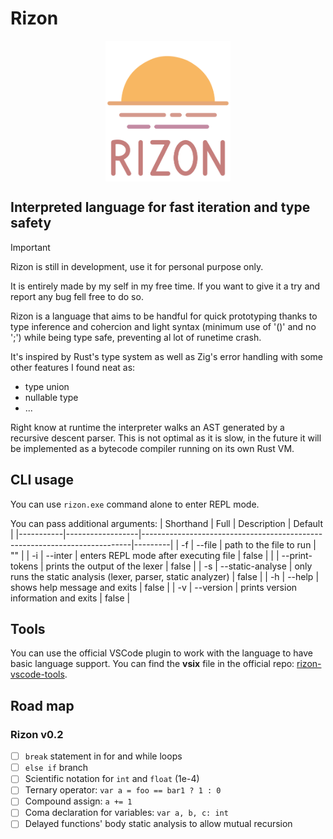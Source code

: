 # Rizon
 
<p align=center>
    <img src="icon.png" alt="drawing" width="200" align="center"/>
</p>

## Interpreted language for fast iteration and type safety
>[!IMPORTANT]
>Rizon is still in development, use it for personal purpose only.
>
>It is entirely made by my self in my free time. If you want to give it a try and report any bug fell free to do so.

Rizon is a language that aims to be handful for quick prototyping thanks to type inference and cohercion and light syntax (minimum use of '()' and no ';') while being type safe, preventing al lot of runetime crash.

It's inspired by Rust's type system as well as Zig's error handling with some other features I found neat as:
- type union
- nullable type
- ...

Right know at runtime the interpreter walks an AST generated by a recursive descent parser. This is not optimal as it is slow, in the future it will be implemented as a bytecode compiler running on its own Rust VM.

## CLI usage
You can use ```rizon.exe``` command alone to enter REPL mode.

You can pass additional arguments:
| Shorthand | Full             | Description                                                               | Default |
|-----------|------------------|---------------------------------------------------------------------------|---------|
| -f        | --file           | path to the file to run                                                   | ""      |
| -i        | --inter          | enters REPL mode after executing file                                     | false   |
|           | --print-tokens   | prints the output of the lexer                                            | false   |
| -s        | --static-analyse | only runs the static analysis (lexer, parser, static analyzer)            | false   |
| -h        | --help           | shows help message and exits                                              | false   |
| -v        | --version        | prints version information and exits                                      | false   |

## Tools
You can use the official VSCode plugin to work with the language to have basic language support. You can find the **vsix** file in the official repo: [rizon-vscode-tools](https://github.com/MartinVacheron/rizon-vscode-tools).

## Road map
### Rizon v0.2

- [ ] ```break``` statement in for and while loops
- [ ] ```else if``` branch
- [ ] Scientific notation for ```int``` and ```float``` (1e-4)
- [ ] Ternary operator: ```var a = foo == bar1 ? 1 : 0```
- [ ] Compound assign: ```a += 1```
- [ ] Coma declaration for variables: ```var a, b, c: int```
- [ ] Delayed functions' body static analysis to allow mutual recursion
